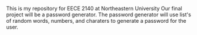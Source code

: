 This is my repository for EECE 2140 at Northeastern University 
Our final project will be a password generator. 
The password generator will use list's of random words, numbers, 
and charaters to generate a password for the user. 
